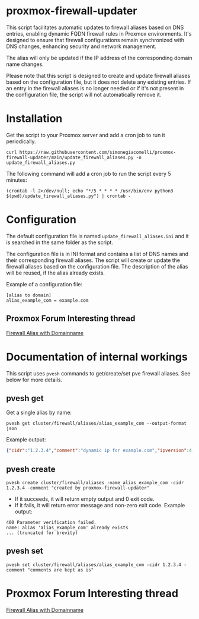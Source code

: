 # proxmox-firewall-updater
This script facilitates automatic updates to firewall aliases based on DNS entries, enabling dynamic FQDN firewall rules in Proxmox environments. It's designed to ensure that firewall configurations remain synchronized with DNS changes, enhancing security and network management.

The alias will only be updated if the IP address of the corresponding domain name changes.

Please note that this script is designed to create and update firewall aliases based on the configuration file, but it does not delete any existing entries. 
If an entry in the firewall aliases is no longer needed or if it's not present in the configuration file, 
the script will not automatically remove it. 



# Installation

Get the script to your Proxmox server and add a cron job to run it periodically.

```
curl https://raw.githubusercontent.com/simonegiacomelli/proxmox-firewall-updater/main/update_firewall_aliases.py -o update_firewall_aliases.py
```


The following command will add a cron job to run the script every 5 minutes:

```
(crontab -l 2>/dev/null; echo "*/5 * * * * /usr/bin/env python3 $(pwd)/update_firewall_aliases.py") | crontab -
```


# Configuration

The default configuration file is named `update_firewall_aliases.ini` and it is searched in the same folder as the script.

The configuration file is in INI format and contains a list of DNS names and their corresponding firewall aliases.
The script will create or update the firewall aliases based on the configuration file.
The description of the alias will be reused, if the alias already exists.

Example of a configuration file:

```
[alias to domain]
alias_example_com = example.com 
```

[//]: # (You can specify the full path of the configuration file using `-ini` option.)

[//]: # (`update_firewall_aliases.py -ini /root/my_custom_config.ini`)


## Proxmox Forum Interesting thread
[Firewall Alias with Domainname](https://forum.proxmox.com/threads/firewall-alias-with-domainname.43036/)

# Documentation of internal workings

This script uses `pvesh` commands to get/create/set pve firewall aliases.
See below for more details.

## pvesh get
Get a single alias by name:

`pvesh get cluster/firewall/aliases/alias_example_com --output-format json`

Example output:

```json
{"cidr":"1.2.3.4","comment":"dynamic ip for example.com","ipversion":4,"name":"alias_example_com"}
```

## pvesh create
`pvesh create cluster/firewall/aliases -name alias_example_com -cidr 1.2.3.4 -comment "created by proxmox-firewall-updater"`
- If it succeeds, it will return empty output and 0 exit code.
- If it fails, it will return error message and non-zero exit code.
Example output:
```
400 Parameter verification failed.
name: alias 'alias_example_com' already exists
... (truncated for brevity)
```

## pvesh set
`pvesh set cluster/firewall/aliases/alias_example_com -cidr 1.2.3.4 -comment "comments are kept as is"`


# Proxmox Forum Interesting thread
[Firewall Alias with Domainname](https://forum.proxmox.com/threads/firewall-alias-with-domainname.43036/)
